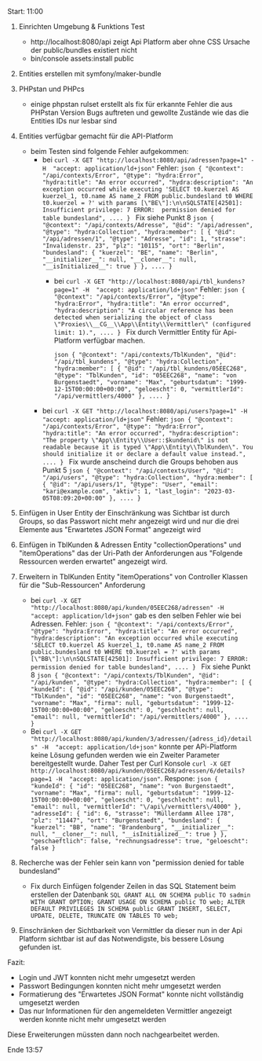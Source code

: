 Start: 11:00

1) Einrichten Umgebung & Funktions Test 
    - http://localhost:8080/api zeigt Api Platform aber ohne CSS Ursache der public/bundles existiert nicht
    - bin/console assets:install public 
2) Entities erstellen mit symfony/maker-bundle
3) PHPstan und PHPcs
   - einige phpstan rulset erstellt als fix für erkannte Fehler die aus PHPstan Version Bugs auftreten und gewollte
     Zustände wie das die Entities IDs nur lesbar sind
4) Entities verfügbar gemacht für die API-Platform
   - beim Testen sind folgende Fehler aufgekommen:
     - bei `curl -X GET "http://localhost:8080/api/adressen?page=1" -H  "accept: application/ld+json"`
       Fehler:
      ``json
       {
       "@context": "/api/contexts/Error",
       "@type": "hydra:Error",
       "hydra:title": "An error occurred",
       "hydra:description": "An exception occurred while executing 'SELECT t0.kuerzel AS kuerzel_1, t0.name AS name_2 FROM public.bundesland t0 WHERE t0.kuerzel = ?' with params [\"BE\"]:\n\nSQLSTATE[42501]: Insufficient privilege: 7 ERROR:  permission denied for table bundesland",
       ....
       }
      ``
       Fix siehe Punkt 8
       ``json
       {
       "@context": "/api/contexts/Adresse",
       "@id": "/api/adressen",
       "@type": "hydra:Collection",
       "hydra:member": [
       {
       "@id": "/api/adressen/1",
       "@type": "Adresse",
       "id": 1,
       "strasse": "Invalidenstr. 23",
       "plz": "10115",
       "ort": "Berlin",
       "bundesland": {
       "kuerzel": "BE",
       "name": "Berlin",
       "__initializer__": null,
       "__cloner__": null,
       "__isInitialized__": true
       }
       },
       ....
       }
       ``
       - bei `curl -X GET "http://localhost:8080/api/tbl_kundens?page=1" -H  "accept: application/ld+json"`
         Fehler:
         ``json
         {
         "@context": "/api/contexts/Error",
         "@type": "hydra:Error",
         "hydra:title": "An error occurred",
         "hydra:description": "A circular reference has been detected when serializing the object of class \"Proxies\\__CG__\\App\\Entity\\Vermittler\" (configured limit: 1).",
         ....
         }
         ``
         Fix durch Vermittler Entity für Api-Platform verfügbar machen.

         ``json
         {
         "@context": "/api/contexts/TblKunden",
         "@id": "/api/tbl_kundens",
         "@type": "hydra:Collection",
         "hydra:member": [
             {
             "@id": "/api/tbl_kundens/05EEC268",
             "@type": "TblKunden",
             "id": "05EEC268",
             "name": "von Burgenstaedt",
             "vorname": "Max",
             "geburtsdatum": "1999-12-15T00:00:00+00:00",
             "geloescht": 0,
             "vermittlerId": "/api/vermittlers/4000"
             },
            ....
         }    
         ``
     - bei `curl -X GET "http://localhost:8080/api/users?page=1" -H  "accept: application/ld+json"`
       Fehler:
       ``json
       {
       "@context": "/api/contexts/Error",
       "@type": "hydra:Error",
       "hydra:title": "An error occurred",
       "hydra:description": "The property \"App\\Entity\\User::$kundenid\" is not readable because it is typed \"App\\Entity\\TblKunden\". You should initialize it or declare a default value instead.",
       ....
       }
       ``
      Fix wurde anscheind durch die Groups behoben aus Punkt 5
       ``json
       {
       "@context": "/api/contexts/User",
       "@id": "/api/users",
       "@type": "hydra:Collection",
       "hydra:member": [
       {
         "@id": "/api/users/1",
         "@type": "User",
         "email": "kari@example.com",
         "aktiv": 1,
         "last_login": "2023-03-05T08:09:20+00:00"
       },
       ....
       }    
       ``
5) Einfügen in User Entity der Einschränkung was Sichtbar ist durch Groups, so das Passwort nicht mehr angezeigt wird und nur die drei Elemente aus "Erwartetes JSON Format" angezeigt wird
6) Einfügen in TblKunden & Adressen Entity "collectionOperations" und "itemOperations" das der Uri-Path der Anforderungen aus "Folgende Ressourcen werden erwartet" angezeigt wird.
7) Erweitern in TblKunden Entity "itemOperations" von Controller Klassen für die "Sub-Ressourcen" Anforderung
    - bei `curl -X GET "http://localhost:8080/api/kunden/05EEC268/adressen" -H  "accept: application/ld+json"` gab es den selben Fehler wie bei Adressen.
      Fehler:
      ``json
      {
      "@context": "/api/contexts/Error",
      "@type": "hydra:Error",
      "hydra:title": "An error occurred",
      "hydra:description": "An exception occurred while executing 'SELECT t0.kuerzel AS kuerzel_1, t0.name AS name_2 FROM public.bundesland t0 WHERE t0.kuerzel = ?' with params [\"BB\"]:\n\nSQLSTATE[42501]: Insufficient privilege: 7 ERROR:  permission denied for table bundesland",
      ....
      }
      ``
      Fix siehe Punkt 8
      ``json
      {
      "@context": "/api/contexts/TblKunden",
      "@id": "/api/kunden",
      "@type": "hydra:Collection",
      "hydra:member": [
      {
      "kundeId": {
      "@id": "/api/kunden/05EEC268",
      "@type": "TblKunden",
      "id": "05EEC268",
      "name": "von Burgenstaedt",
      "vorname": "Max",
      "firma": null,
      "geburtsdatum": "1999-12-15T00:00:00+00:00",
      "geloescht": 0,
      "geschlecht": null,
      "email": null,
      "vermittlerId": "/api/vermittlers/4000"
      },
      ....
      }
      ``
    - Bei `curl -X GET "http://localhost:8080/api/kunden/3/adressen/{adress_id}/details" -H  "accept: application/ld+json"` konnte per APi-Platform keine Lösung gefunden werden
      wie ein Zweiter Parameter bereitgestellt wurde. Daher Test per Curl Konsole `curl -X GET http://localhost:8080/api/kunden/05EEC268/adressen/6/details?page=1 -H  "accept: application/json"`.
      Respone:
      ``json
      {
      "kundeId": {
      "id": "05EEC268",
      "name": "von Burgenstaedt",
      "vorname": "Max",
      "firma": null,
      "geburtsdatum": "1999-12-15T00:00:00+00:00",
      "geloescht": 0,
      "geschlecht": null,
      "email": null,
      "vermittlerId": "\/api\/vermittlers\/4000"
      },
      "adresseId": {
      "id": 6,
      "strasse": "Müllerdamm Allee 178",
      "plz": "11447",
      "ort": "Burgenstaedt",
      "bundesland": {
      "kuerzel": "BB",
      "name": "Brandenburg",
      "__initializer__": null,
      "__cloner__": null,
      "__isInitialized__": true
      }
      },
      "geschaeftlich": false,
      "rechnungsadresse": true,
      "geloescht": false
      }
      ``


8) Recherche was der Fehler sein kann von "permission denied for table bundesland"
   - Fix durch Einfügen folgender Zeilen in das SQL Statement beim erstellen der Datenbank
   ``SQL
     GRANT ALL ON SCHEMA public TO sadmin WITH GRANT OPTION;
     GRANT USAGE ON SCHEMA public TO web;
     ALTER DEFAULT PRIVILEGES IN SCHEMA public
     GRANT INSERT, SELECT, UPDATE, DELETE, TRUNCATE ON TABLES
     TO web;
   ``

9) Einschränken der Sichtbarkeit von Vermittler da dieser nun in der Api Platform sichtbar ist auf das Notwendigste, bis bessere Lösung gefunden ist.


Fazit:
- Login und JWT konnten nicht mehr umgesetzt werden
- Passwort Bedingungen konnten nicht mehr umgesetzt werden
- Formatierung des "Erwartetes JSON Format" konnte nicht vollständig umgesetzt werden
- Das nur Informationen für den angemeldeten Vermittler angezeigt werden konnte nicht mehr umgesetzt werden

Diese Erweiterungen müssten dann noch nachgearbeitet werden.

Ende 13:57